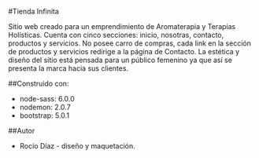 #Tienda Infinita 

Sitio web creado para un emprendimiento de Aromaterapia y Terapias Holísticas. Cuenta con cinco secciones: inicio, nosotras, contacto, productos y servicios. No posee carro de compras, cada link en la sección de productos y servicios redirige a la página de Contacto. La estética y diseño del sitio está pensada para un público femenino ya que así se presenta la marca hacia sus clientes. 

##Construido con:
* node-sass: 6.0.0
* nodemon: 2.0.7
* bootstrap: 5.0.1

##Autor
* Rocío Díaz - diseño y maquetación.

